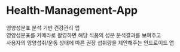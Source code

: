 # Health-Management-App
영양성분표 분석 기반 건강관리 앱
<br/> 
영양성분표를 카메라로 촬영하면 해당 식품의 성분 분석결과를 보여주고 <br/> 
사용자의 영양섭취/운동 상태에 따른 권장 섭취량을 제안해주는 안드로이드 앱

